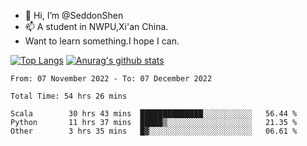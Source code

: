 - 👋 Hi, I’m @SeddonShen
- 📫 A student in NWPU,Xi'an China.
- Want to learn something.I hope I can.

[![Top Langs](https://github-readme-stats.vercel.app/api/top-langs?username=seddonshen&show_icons=true&locale=en&layout=compact&hide=html&langs_count=8)](https://github.com/SeddonShen/)
[![Anurag's github stats](https://github-readme-stats.vercel.app/api?username=SeddonShen&count_private=true&show_icons=true)](https://github.com/anuraghazra/github-readme-stats)
<!--START_SECTION:waka-->

```text
From: 07 November 2022 - To: 07 December 2022

Total Time: 54 hrs 26 mins

Scala        30 hrs 43 mins  ██████████████░░░░░░░░░░░   56.44 %
Python       11 hrs 37 mins  █████▒░░░░░░░░░░░░░░░░░░░   21.35 %
Other        3 hrs 35 mins   █▓░░░░░░░░░░░░░░░░░░░░░░░   06.61 %
```

<!--END_SECTION:waka-->


<!---
SeddonShen/SeddonShen is a ✨ special ✨ repository because its `README.md` (this file) appears on your GitHub profile.
You can click the Preview link to take a look at your changes.
--->
